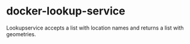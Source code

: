 # docker-lookup-service

Lookupservice accepts a list with location names and returns a list with geometries.
